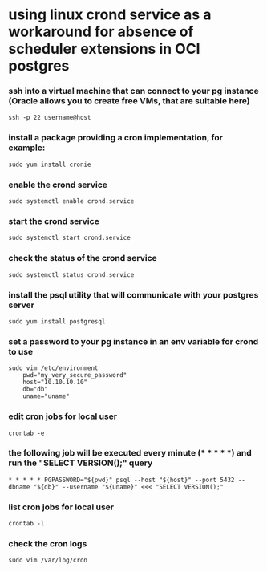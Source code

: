 # using linux crond service as a workaround for absence of scheduler extensions in OCI postgres

### ssh into a virtual machine that can connect to your pg instance (Oracle allows you to create free VMs, that are suitable here)
    ssh -p 22 username@host

### install a package providing a cron implementation, for example:
    sudo yum install cronie

### enable the crond service
    sudo systemctl enable crond.service

### start the crond service
    sudo systemctl start crond.service

### check the status of the crond service
    sudo systemctl status crond.service

### install the psql utility that will communicate with your postgres server
    sudo yum install postgresql

### set a password to your pg instance in an env variable for crond to use
    sudo vim /etc/environment
        pwd="my_very_secure_password"
        host="10.10.10.10"
        db="db"
        uname="uname"

### edit cron jobs for local user
    crontab -e

### the following job will be executed every minute (* * * * *) and run the "SELECT VERSION();" query
    * * * * * PGPASSWORD="${pwd}" psql --host "${host}" --port 5432 --dbname "${db}" --username "${uname}" <<< "SELECT VERSION();"

### list cron jobs for local user
    crontab -l

### check the cron logs
    sudo vim /var/log/cron
